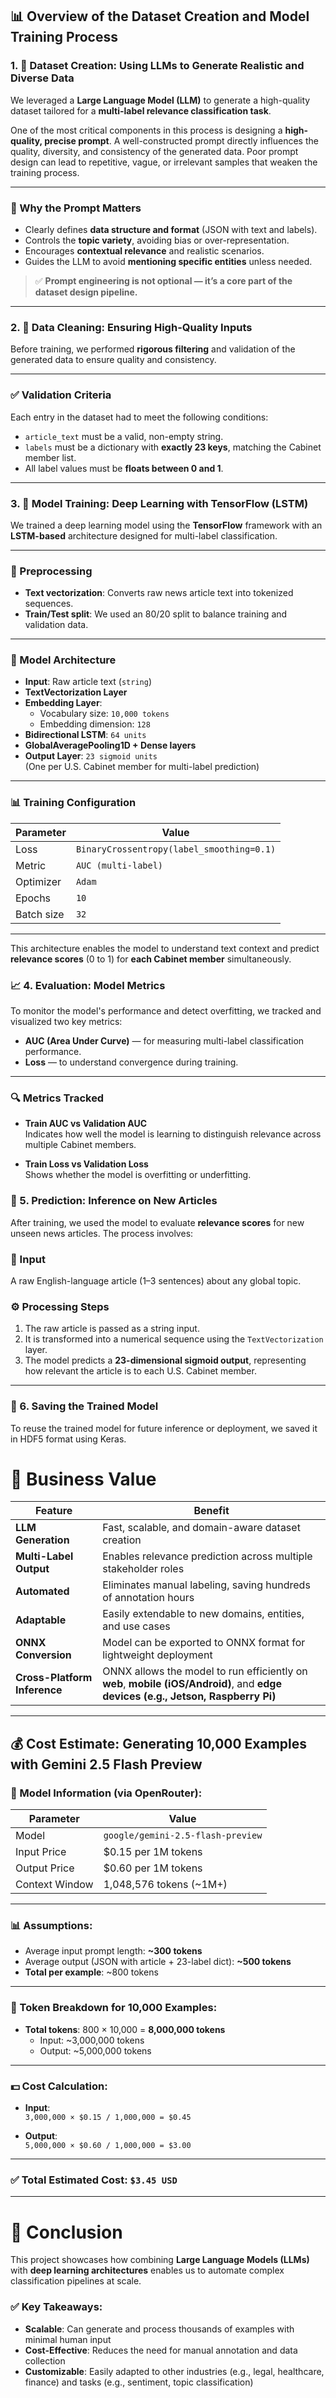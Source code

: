 ## 📊 Overview of the Dataset Creation and Model Training Process

### 1. 🧠 Dataset Creation: Using LLMs to Generate Realistic and Diverse Data

We leveraged a **Large Language Model (LLM)** to generate a high-quality dataset tailored for a **multi-label relevance classification task**.

One of the most critical components in this process is designing a **high-quality, precise prompt**. A well-constructed prompt directly influences the quality, diversity, and consistency of the generated data. Poor prompt design can lead to repetitive, vague, or irrelevant samples that weaken the training process.

---

### 🎯 Why the Prompt Matters

- Clearly defines **data structure and format** (JSON with text and labels).
- Controls the **topic variety**, avoiding bias or over-representation.
- Encourages **contextual relevance** and realistic scenarios.
- Guides the LLM to avoid **mentioning specific entities** unless needed.

> ✅ **Prompt engineering is not optional — it’s a core part of the dataset design pipeline.**

---


### 2. 🧹 Data Cleaning: Ensuring High-Quality Inputs

Before training, we performed **rigorous filtering** and validation of the generated data to ensure quality and consistency.

---

### ✅ Validation Criteria

Each entry in the dataset had to meet the following conditions:

- `article_text` must be a valid, non-empty string.
- `labels` must be a dictionary with **exactly 23 keys**, matching the Cabinet member list.
- All label values must be **floats between 0 and 1**.

--- 
### 3. 🧠 Model Training: Deep Learning with TensorFlow (LSTM)

We trained a deep learning model using the **TensorFlow** framework with an **LSTM-based** architecture designed for multi-label classification.

---

### 📌 Preprocessing

- **Text vectorization**: Converts raw news article text into tokenized sequences.
- **Train/Test split**: We used an 80/20 split to balance training and validation data.

---

### 🧩 Model Architecture

- **Input**: Raw article text (`string`)
- **TextVectorization Layer**  
- **Embedding Layer**:  
  - Vocabulary size: `10,000 tokens`  
  - Embedding dimension: `128`
- **Bidirectional LSTM**: `64 units`
- **GlobalAveragePooling1D + Dense layers**
- **Output Layer**: `23 sigmoid units`  
  (One per U.S. Cabinet member for multi-label prediction)

---

### 📊 Training Configuration

| Parameter      | Value                                 |
|----------------|---------------------------------------|
| Loss           | `BinaryCrossentropy(label_smoothing=0.1)` |
| Metric         | `AUC (multi-label)`                   |
| Optimizer      | `Adam`                                |
| Epochs         | `10`                                  |
| Batch size     | `32`                                  |

---

This architecture enables the model to understand text context and predict **relevance scores** (0 to 1) for **each Cabinet member** simultaneously.

### 📈 4. Evaluation: Model Metrics

To monitor the model's performance and detect overfitting, we tracked and visualized two key metrics:

- **AUC (Area Under Curve)** — for measuring multi-label classification performance.
- **Loss** — to understand convergence during training.

---

### 🔍 Metrics Tracked

- **Train AUC vs Validation AUC**  
  Indicates how well the model is learning to distinguish relevance across multiple Cabinet members.

- **Train Loss vs Validation Loss**  
  Shows whether the model is overfitting or underfitting.

### 🔮 5. Prediction: Inference on New Articles

After training, we used the model to evaluate **relevance scores** for new unseen news articles. The process involves:

### 🧾 Input
A raw English-language article (1–3 sentences) about any global topic.

### ⚙️ Processing Steps

1. The raw article is passed as a string input.
2. It is transformed into a numerical sequence using the `TextVectorization` layer.
3. The model predicts a **23-dimensional sigmoid output**, representing how relevant the article is to each U.S. Cabinet member.

---
### 💾 6. Saving the Trained Model

To reuse the trained model for future inference or deployment, we saved it in HDF5 format using Keras.
# 💼 Business Value

| **Feature**               | **Benefit**                                                                 |
|----------------------------|------------------------------------------------------------------------------|
| **LLM Generation**         | Fast, scalable, and domain-aware dataset creation                            |
| **Multi-Label Output**     | Enables relevance prediction across multiple stakeholder roles               |
| **Automated**              | Eliminates manual labeling, saving hundreds of annotation hours              |
| **Adaptable**              | Easily extendable to new domains, entities, and use cases                    |
| **ONNX Conversion**        | Model can be exported to ONNX format for lightweight deployment              |
| **Cross-Platform Inference** | ONNX allows the model to run efficiently on **web**, **mobile (iOS/Android)**, and **edge devices (e.g., Jetson, Raspberry Pi)** |

---


## 💰 Cost Estimate: Generating 10,000 Examples with Gemini 2.5 Flash Preview

### 📌 Model Information (via OpenRouter):
| Parameter      | Value                                      |
|----------------|---------------------------------------------|
| Model          | `google/gemini-2.5-flash-preview`           |
| Input Price    | $0.15 per 1M tokens                         |
| Output Price   | $0.60 per 1M tokens                         |
| Context Window | 1,048,576 tokens (~1M+)                     |

---

### 📊 Assumptions:
- Average input prompt length: **~300 tokens**
- Average output (JSON with article + 23-label dict): **~500 tokens**
- **Total per example**: ~800 tokens

---

### 🔹 Token Breakdown for 10,000 Examples:
- **Total tokens**: 800 × 10,000 = **8,000,000 tokens**
  - Input: ~3,000,000 tokens
  - Output: ~5,000,000 tokens

---

### 💵 Cost Calculation:
- **Input**:  
  `3,000,000 × $0.15 / 1,000,000 = $0.45`

- **Output**:  
  `5,000,000 × $0.60 / 1,000,000 = $3.00`

---

### ✅ **Total Estimated Cost: `$3.45 USD`**

---



# 🧾  Conclusion

This project showcases how combining **Large Language Models (LLMs)** with **deep learning architectures** enables us to automate complex classification pipelines at scale.

### ✅ Key Takeaways:

- **Scalable**: Can generate and process thousands of examples with minimal human input  
- **Cost-Effective**: Reduces the need for manual annotation and data collection  
- **Customizable**: Easily adapted to other industries (e.g., legal, healthcare, finance) and tasks (e.g., sentiment, topic classification)
